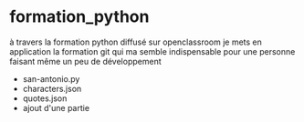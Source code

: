 # formation_python

à travers la formation python diffusé sur openclassroom 
je mets en application la formation git qui ma semble indispensable pour une personne faisant même un peu de développement 

- san-antonio.py
- characters.json
- quotes.json
- ajout d'une partie
